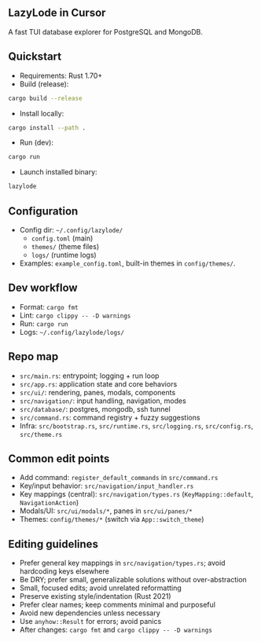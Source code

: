 ## LazyLode in Cursor

A fast TUI database explorer for PostgreSQL and MongoDB.

## Quickstart
- Requirements: Rust 1.70+
- Build (release):
```bash
cargo build --release
```
- Install locally:
```bash
cargo install --path .
```
- Run (dev):
```bash
cargo run
```
- Launch installed binary:
```bash
lazylode
```

## Configuration
- Config dir: `~/.config/lazylode/`
  - `config.toml` (main)
  - `themes/` (theme files)
  - `logs/` (runtime logs)
- Examples: `example_config.toml`, built-in themes in `config/themes/`.

## Dev workflow
- Format: `cargo fmt`
- Lint: `cargo clippy -- -D warnings`
- Run: `cargo run`
- Logs: `~/.config/lazylode/logs/`

## Repo map
- `src/main.rs`: entrypoint; logging + run loop
- `src/app.rs`: application state and core behaviors
- `src/ui/`: rendering, panes, modals, components
- `src/navigation/`: input handling, navigation, modes
- `src/database/`: postgres, mongodb, ssh tunnel
- `src/command.rs`: command registry + fuzzy suggestions
- Infra: `src/bootstrap.rs`, `src/runtime.rs`, `src/logging.rs`, `src/config.rs`, `src/theme.rs`

## Common edit points
- Add command: `register_default_commands` in `src/command.rs`
- Key/input behavior: `src/navigation/input_handler.rs`
- Key mappings (central): `src/navigation/types.rs` (`KeyMapping::default`, `NavigationAction`)
- Modals/UI: `src/ui/modals/*`, panes in `src/ui/panes/*`
- Themes: `config/themes/*` (switch via `App::switch_theme`)

## Editing guidelines
- Prefer general key mappings in `src/navigation/types.rs`; avoid hardcoding keys elsewhere
- Be DRY; prefer small, generalizable solutions without over-abstraction
- Small, focused edits; avoid unrelated reformatting
- Preserve existing style/indentation (Rust 2021)
- Prefer clear names; keep comments minimal and purposeful
- Avoid new dependencies unless necessary
- Use `anyhow::Result` for errors; avoid panics
- After changes: `cargo fmt` and `cargo clippy -- -D warnings`

